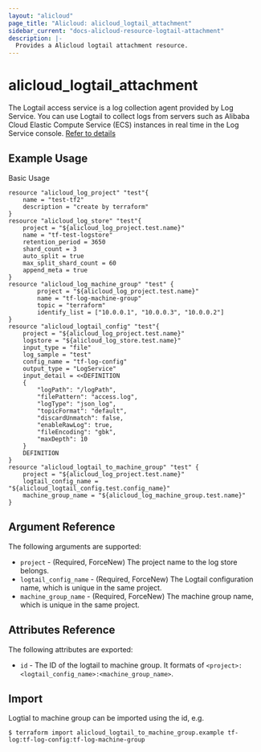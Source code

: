 ```yaml
---
layout: "alicloud"
page_title: "Alicloud: alicloud_logtail_attachment"
sidebar_current: "docs-alicloud-resource-logtail-attachment"
description: |-
  Provides a Alicloud logtail attachment resource.
---
```


# alicloud\_logtail\_attachment

The Logtail access service is a log collection agent provided by Log Service. 
You can use Logtail to collect logs from servers such as Alibaba Cloud Elastic
Compute Service (ECS) instances in real time in the Log Service console. [Refer to details](https://www.alibabacloud.com/help/doc-detail/29058.htm
)

## Example Usage

Basic Usage

```
resource "alicloud_log_project" "test"{
	name = "test-tf2"
	description = "create by terraform"
}
resource "alicloud_log_store" "test"{
  	project = "${alicloud_log_project.test.name}"
  	name = "tf-test-logstore"
  	retention_period = 3650
  	shard_count = 3
  	auto_split = true
  	max_split_shard_count = 60
  	append_meta = true
}
resource "alicloud_log_machine_group" "test" {
	    project = "${alicloud_log_project.test.name}"
	    name = "tf-log-machine-group"
	    topic = "terraform"
	    identify_list = ["10.0.0.1", "10.0.0.3", "10.0.0.2"]
}
resource "alicloud_logtail_config" "test"{
	project = "${alicloud_log_project.test.name}"
  	logstore = "${alicloud_log_store.test.name}"
  	input_type = "file"
  	log_sample = "test"
  	config_name = "tf-log-config"
	output_type = "LogService"
  	input_detail = <<DEFINITION
  	{
		"logPath": "/logPath",
		"filePattern": "access.log",
		"logType": "json_log",
		"topicFormat": "default",
		"discardUnmatch": false,
		"enableRawLog": true,
		"fileEncoding": "gbk",
		"maxDepth": 10
	}
	DEFINITION
}
resource "alicloud_logtail_to_machine_group" "test" {
	project = "${alicloud_log_project.test.name}"
	logtail_config_name = "${alicloud_logtail_config.test.config_name}"
	machine_group_name = "${alicloud_log_machine_group.test.name}"
}
```
## Argument Reference

The following arguments are supported:

* `project` - (Required, ForceNew) The project name to the log store belongs.
* `logtail_config_name` - (Required, ForceNew) The Logtail configuration name, which is unique in the same project.
* `machine_group_name` - (Required, ForceNew) The machine group name, which is unique in the same project.


## Attributes Reference

The following attributes are exported:

* `id` - The ID of the logtail to machine group. It formats of `<project>:<logtail_config_name>:<machine_group_name>`.

## Import

Logtial to machine group can be imported using the id, e.g.

```
$ terraform import alicloud_logtail_to_machine_group.example tf-log:tf-log-config:tf-log-machine-group
```